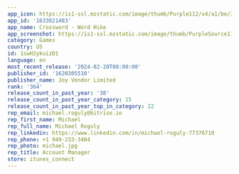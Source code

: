 ```yaml
---
app_icon: https://is1-ssl.mzstatic.com/image/thumb/Purple112/v4/a1/be/34/a1be3448-bf70-ebaf-7200-38907b9af999/AppIcon-1x_U007emarketing-0-7-0-85-220-0.png/1024x1024bb.png
app_id: '1633021483'
app_name: Crossword - Word Hike
app_screenshot: https://is1-ssl.mzstatic.com/image/thumb/PurpleSource116/v4/c5/73/9b/c5739b88-c804-22c7-4075-fbf931d74f0b/9dd242a1-e568-467e-8350-069dabc08785_1242x2208-4_00000.png/1242x2208bb.png
category: Games
country: US
id: 1swH2ykuizD1
language: en
most_recent_release: '2024-02-20T00:00:00'
publisher_id: '1620305510'
publisher_name: Joy Vendor Limited
rank: '364'
release_count_in_past_year: '38'
release_count_in_past_year_category: 15
release_count_in_past_year_top_in_category: 22
rep_email: michael.roguly@bitrise.io
rep_first_name: Michael
rep_full_name: Michael Roguly
rep_linkedin: https://www.linkedin.com/in/michael-roguly-77376710
rep_phone: +1 949-233-3404
rep_photo: michael.jpg
rep_title: Account Manager
store: itunes_connect
---
```

